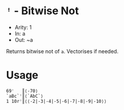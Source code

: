 # `ꜝ` - Bitwise Not

- Arity: 1
- In: a
- Out: ~a

Returns bitwise not of `a`. Vectorises if needed.

# Usage
```
69ꜝ   ║⟨-70⟩
`aBc`ꜝ║⟨`AbC`⟩
1 10rꜝ║⟨⟨-2|-3|-4|-5|-6|-7|-8|-9|-10⟩⟩
```
